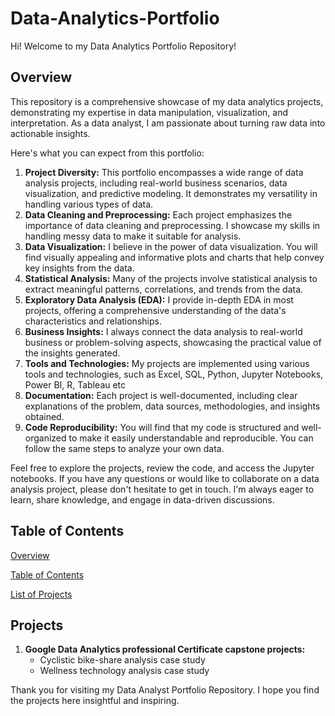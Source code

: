 # Data-Analytics-Portfolio
Hi! Welcome to my Data Analytics Portfolio Repository! 
## Overview
This repository is a comprehensive showcase of my data analytics projects, demonstrating my expertise in data manipulation, visualization, and interpretation. As a data analyst, I am passionate about turning raw data into actionable insights.

Here's what you can expect from this portfolio:
1.	**Project Diversity:** This portfolio encompasses a wide range of data analysis projects, including real-world business scenarios, data visualization, and predictive modeling. It demonstrates my versatility in handling various types of data.
2.	**Data Cleaning and Preprocessing:** Each project emphasizes the importance of data cleaning and preprocessing. I showcase my skills in handling messy data to make it suitable for analysis.
3.	**Data Visualization:** I believe in the power of data visualization. You will find visually appealing and informative plots and charts that help convey key insights from the data.
4.	**Statistical Analysis:** Many of the projects involve statistical analysis to extract meaningful patterns, correlations, and trends from the data.
5.	**Exploratory Data Analysis (EDA):** I provide in-depth EDA in most projects, offering a comprehensive understanding of the data's characteristics and relationships.
6.	**Business Insights:** I always connect the data analysis to real-world business or problem-solving aspects, showcasing the practical value of the insights generated.
7.	**Tools and Technologies:** My projects are implemented using various tools and technologies, such as Excel, SQL, Python, Jupyter Notebooks, Power BI, R, Tableau etc
8.	**Documentation:** Each project is well-documented, including clear explanations of the problem, data sources, methodologies, and insights obtained.
9.	**Code Reproducibility:** You will find that my code is structured and well-organized to make it easily understandable and reproducible. You can follow the same steps to analyze your own data.

Feel free to explore the projects, review the code, and access the Jupyter notebooks. If you have any questions or would like to collaborate on a data analysis project, please don't hesitate to get in touch. I'm always eager to learn, share knowledge, and engage in data-driven discussions.

## Table of Contents
[Overview](#Overview)

[Table of Contents](#Table-of-Con)

[List of Projects](#Projects)

## Projects
1.	**Google Data Analytics professional Certificate capstone projects:** 
    - Cyclistic bike-share analysis case study
    - Wellness technology analysis case study

Thank you for visiting my Data Analyst Portfolio Repository. I hope you find the projects here insightful and inspiring.
